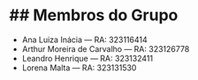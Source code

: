 # ## Membros do Grupo
- Ana Luiza Inácia — RA: 323116414
- Arthur Moreira de Carvalho — RA: 323126778
- Leandro Henrique — RA: 323132411
- Lorena Malta — RA: 323131530